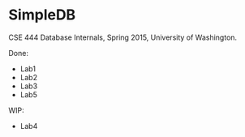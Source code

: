 # SimpleDB

CSE 444 Database Internals, Spring 2015, University of Washington.

Done:

* Lab1
* Lab2
* Lab3
* Lab5

WIP:

* Lab4
